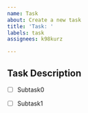 ```yaml
---
name: Task
about: Create a new task
title: 'Task: '
labels: task
assignees: k98kurz

---
```


## Task Description

<!-- Write the task description below and list any subtasks -->



- [ ] Subtask0
- [ ] Subtask1

